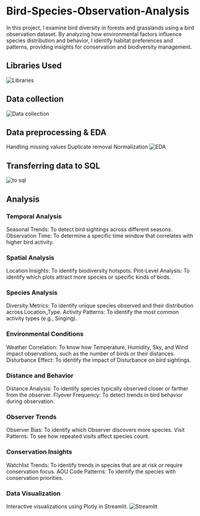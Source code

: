 # Bird-Species-Observation-Analysis
In this project, I examine bird diversity in forests and grasslands using a bird observation dataset. By analyzing how environmental factors influence species distribution and behavior, I identify habitat preferences and patterns, providing insights for conservation and biodiversity management.
## Libraries Used
![Libraries](https://github.com/user-attachments/assets/58a5d124-3e1a-4c50-b714-be0deedbb12f)
## Data collection
![Data collection](https://github.com/user-attachments/assets/eec15401-3b50-455b-b2ce-8a5040d9005f)
## Data preprocessing & EDA
Handling missing values
Duplicate removal
Normalization
![EDA](https://github.com/user-attachments/assets/4fc1d8dd-7b82-4530-8e70-d319ae6d7af6)
## Transferring data to SQL
![to sql](https://github.com/user-attachments/assets/3f81f41a-9975-45a8-b322-b87375642e80)
## Analysis
### Temporal Analysis
Seasonal Trends: To detect bird sightings across different seasons.
Observation Time: To determine a specific time window that correlates with higher bird activity.
### Spatial Analysis
Location Insights: To identify biodiversity hotspots.
Plot-Level Analysis: To identify which plots attract more species or specific kinds of birds.
### Species Analysis
Diversity Metrics: To identify unique species observed and their distribution across Location_Type.
Activity Patterns: To identify the most common activity types (e.g., Singing).
### Environmental Conditions
Weather Correlation: To know how Temperature, Humidity, Sky, and Wind impact observations, such as the number of birds or their distances.
Disturbance Effect: To identify the impact of Disturbance on bird sightings.
### Distance and Behavior
Distance Analysis:  To identify species typically observed closer or farther from the observer.
Flyover Frequency: To detect trends in bird behavior during observation.
### Observer Trends
Observer Bias: To identify which Observer discovers more species.
Visit Patterns: To see how repeated visits affect species count.
### Conservation Insights
Watchlist Trends: To identify trends in species that are at risk or require conservation focus.
AOU Code Patterns: To identify the species with conservation priorities.
### Data Visualization
Interactive visualizations using Plotly in Streamlit.
![Streamlit](https://github.com/user-attachments/assets/e082dba6-ba7f-4d15-8656-45a4e266d790)


